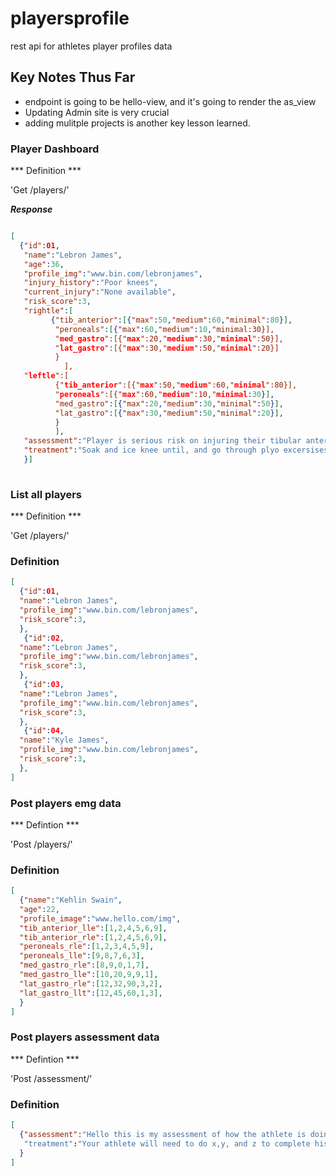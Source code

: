 # playersprofile
rest api for athletes player profiles data


## Key Notes Thus Far
- endpoint is going to be hello-view, and it's going to render the as_view
- Updating Admin site is very crucial 
- adding mulitple projects is another key lesson learned.

### Player Dashboard 

*** Definition ***

'Get /players/<id>'

***Response***

``` json

[
  {"id":01,
   "name":"Lebron James",
   "age":36,
   "profile_img":"www.bin.com/lebronjames",
   "injury_history":"Poor knees",
   "current_injury":"None available",
   "risk_score":3,
   "rightle":[
         {"tib_anterior":[{"max":50,"medium":60,"minimal":80}],
          "peroneals":[{"max":60,"medium":10,"minimal:30}],
          "med_gastro":[{"max":20,"medium":30,"minimal":50}],
          "lat_gastro":[{"max":30,"medium":50,"minimal":20}]
          }
            ],
   "leftle":[
          {"tib_anterior":[{"max":50,"medium":60,"minimal":80}],
          "peroneals":[{"max":60,"medium":10,"minimal:30}],
          "med_gastro":[{"max":20,"medium":30,"minimal":50}],
          "lat_gastro":[{"max":30,"medium":50,"minimal":20}],
          }
          ],
   "assessment":"Player is serious risk on injuring their tibular anterior",
   "treatment":"Soak and ice knee until, and go through plyo excersises"
   }]
   
  ```
  ### List all players
  
  *** Definition ***

'Get /players/'

### Definition
  
  ``` json 
  [
    {"id":01,
    "name":"Lebron James",
    "profile_img":"www.bin.com/lebronjames",
    "risk_score":3,
    },
     {"id":02,
    "name":"Lebron James",
    "profile_img":"www.bin.com/lebronjames",
    "risk_score":3,
    },
     {"id":03,
    "name":"Lebron James",
    "profile_img":"www.bin.com/lebronjames",
    "risk_score":3,
    },
     {"id":04,
    "name":"Kyle James",
    "profile_img":"www.bin.com/lebronjames",
    "risk_score":3,
    },
  ]
```
### Post players emg data 

*** Defintion ***

'Post /players/<id>'
  
### Definition

``` json
[
  {"name":"Kehlin Swain",
  "age":22,
  "profile_image":"www.hello.com/img",
  "tib_anterior_lle":[1,2,4,5,6,9],
  "tib_anterior_rle":[1,2,4,5,6,9],
  "peroneals_rle":[1,2,3,4,5,9],
  "peroneals_lle":[9,8,7,6,3],
  "med_gastro_rle":[8,9,0,1,7],
  "med_gastro_lle":[10,20,9,9,1],
  "lat_gastro_rle":[12,32,90,3,2],
  "lat_gastro_llt":[12,45,60,1,3],
  }
]
```

### Post players assessment data 

*** Defintion ***

'Post /assessment/<id>'
  
### Definition

``` json
[
  {"assessment":"Hello this is my assessment of how the athlete is doing in his trials"
   "treatment":"Your athlete will need to do x,y, and z to complete his next actions"
  }
]
```

